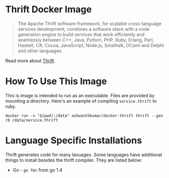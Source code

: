 # Thrift Docker Image

> The Apache Thrift software framework, for scalable cross-language
> services development, combines a software stack with a code generation
> engine to build services that work efficiently and seamlessly between
> C++, Java, Python, PHP, Ruby, Erlang, Perl, Haskell, C#, Cocoa,
> JavaScript, Node.js, Smalltalk, OCaml and Delphi and other languages.

Read more about [Thrift](https://thrift.apache.org).

# How To Use This Image

This is image is intended to run as an executable. Files are provided
by mounting a directory. Here's an example of compiling
`service.thrift` to ruby.

    docker run -v "$(pwd):/data" ashwanthkumar/docker-thrift thrift --gen rb /data/service.thrift

# Language Specific Installations

Thrift generates code for many lanuages. Some languages have
additional things to install besides the thrift compiler. They are
listed below:

* Go - `go fmt` from go 1.4
